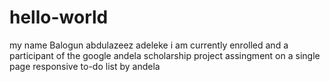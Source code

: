 # hello-world
my name Balogun abdulazeez adeleke
i am currently enrolled and a participant of the google andela scholarship project 
assingment on a single page responsive to-do list 
by andela
